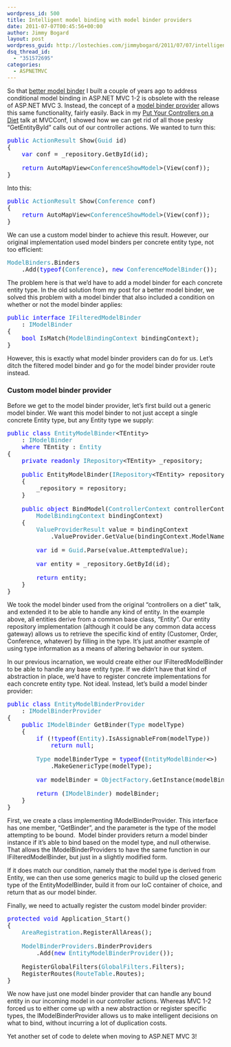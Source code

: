 ```yaml
---
wordpress_id: 500
title: Intelligent model binding with model binder providers
date: 2011-07-07T00:45:56+00:00
author: Jimmy Bogard
layout: post
wordpress_guid: http://lostechies.com/jimmybogard/2011/07/07/intelligent-model-binding-with-model-binder-providers/
dsq_thread_id:
  - "351572695"
categories:
  - ASPNETMVC
---
```

So that [better model binder](http://lostechies.com/jimmybogard/2009/03/18/a-better-model-binder/) I built a couple of years ago to address conditional model binding in ASP.NET MVC 1-2 is obsolete with the release of ASP.NET MVC 3. Instead, the concept of a [model binder provider](http://bradwilson.typepad.com/blog/2010/10/service-location-pt9-model-binders.html) allows this same functionality, fairly easily. Back in my [Put Your Controllers on a Diet](http://www.viddler.com/explore/mvcconf/videos/1/) talk at MVCConf, I showed how we can get rid of all those pesky “GetEntityById” calls out of our controller actions. We wanted to turn this:

<pre class="code"><span style="color: blue">public </span><span style="color: #2b91af">ActionResult </span>Show(<span style="color: #2b91af">Guid </span>id)
{
    <span style="color: blue">var </span>conf = _repository.GetById(id);

    <span style="color: blue">return </span>AutoMapView&lt;<span style="color: #2b91af">ConferenceShowModel</span>&gt;(View(conf));
}
</pre>

Into this:

<pre class="code"><span style="color: blue">public </span><span style="color: #2b91af">ActionResult </span>Show(<span style="color: #2b91af">Conference </span>conf)
{
    <span style="color: blue">return </span>AutoMapView&lt;<span style="color: #2b91af">ConferenceShowModel</span>&gt;(View(conf));
}
</pre>

We can use a custom model binder to achieve this result. However, our original implementation used model binders per concrete entity type, not too efficient:

<pre class="code"><span style="color: #2b91af">ModelBinders</span>.Binders
    .Add(<span style="color: blue">typeof</span>(<span style="color: #2b91af">Conference</span>), <span style="color: blue">new </span><span style="color: #2b91af">ConferenceModelBinder</span>());
</pre>

The problem here is that we’d have to add a model binder for each concrete entity type. In the old solution from my post for a better model binder, we solved this problem with a model binder that also included a condition on whether or not the model binder applies:

<pre class="code"><span style="color: blue">public interface </span><span style="color: #2b91af">IFilteredModelBinder
    </span>: <span style="color: #2b91af">IModelBinder
</span>{
    <span style="color: blue">bool </span>IsMatch(<span style="color: #2b91af">ModelBindingContext </span>bindingContext);
}
</pre>

However, this is exactly what model binder providers can do for us. Let’s ditch the filtered model binder and go for the model binder provider route instead.

### Custom model binder provider

Before we get to the model binder provider, let’s first build out a generic model binder. We want this model binder to not just accept a single concrete Entity type, but any Entity type we supply:

<pre class="code"><span style="color: blue">public class </span><span style="color: #2b91af">EntityModelBinder</span>&lt;TEntity&gt; 
    : <span style="color: #2b91af">IModelBinder
    </span><span style="color: blue">where </span>TEntity : <span style="color: #2b91af">Entity
</span>{
    <span style="color: blue">private readonly </span><span style="color: #2b91af">IRepository</span>&lt;TEntity&gt; _repository;

    <span style="color: blue">public </span>EntityModelBinder(<span style="color: #2b91af">IRepository</span>&lt;TEntity&gt; repository)
    {
        _repository = repository;
    }

    <span style="color: blue">public object </span>BindModel(<span style="color: #2b91af">ControllerContext </span>controllerContext, 
        <span style="color: #2b91af">ModelBindingContext </span>bindingContext)
    {
        <span style="color: #2b91af">ValueProviderResult </span>value = bindingContext
            .ValueProvider.GetValue(bindingContext.ModelName);

        <span style="color: blue">var </span>id = <span style="color: #2b91af">Guid</span>.Parse(value.AttemptedValue);

        <span style="color: blue">var </span>entity = _repository.GetById(id);

        <span style="color: blue">return </span>entity;
    }
}
</pre>

We took the model binder used from the original “controllers on a diet” talk, and extended it to be able to handle any kind of entity. In the example above, all entities derive from a common base class, “Entity”. Our entity repository implementation (although it could be any common data access gateway) allows us to retrieve the specific kind of entity (Customer, Order, Conference, whatever) by filling in the type. It’s just another example of using type information as a means of altering behavior in our system.

In our previous incarnation, we would create either our IFilteredModelBinder to be able to handle any base entity type. If we didn’t have that kind of abstraction in place, we’d have to register concrete implementations for each concrete entity type. Not ideal. Instead, let’s build a model binder provider:

<pre class="code"><span style="color: blue">public class </span><span style="color: #2b91af">EntityModelBinderProvider
    </span>: <span style="color: #2b91af">IModelBinderProvider
</span>{
    <span style="color: blue">public </span><span style="color: #2b91af">IModelBinder </span>GetBinder(<span style="color: #2b91af">Type </span>modelType)
    {
        <span style="color: blue">if </span>(!<span style="color: blue">typeof</span>(<span style="color: #2b91af">Entity</span>).IsAssignableFrom(modelType))
            <span style="color: blue">return null</span>;

        <span style="color: #2b91af">Type </span>modelBinderType = <span style="color: blue">typeof</span>(<span style="color: #2b91af">EntityModelBinder</span>&lt;&gt;)
            .MakeGenericType(modelType);

        <span style="color: blue">var </span>modelBinder = <span style="color: #2b91af">ObjectFactory</span>.GetInstance(modelBinderType);

        <span style="color: blue">return </span>(<span style="color: #2b91af">IModelBinder</span>) modelBinder;
    }
}
</pre>

First, we create a class implementing IModelBinderProvider. This interface has one member, “GetBinder”, and the parameter is the type of the model attempting to be bound.&nbsp; Model binder providers return a model binder instance if it’s able to bind based on the model type, and null otherwise. That allows the IModelBinderProviders to have the same function in our IFilteredModelBinder, but just in a slightly modified form.

If it does match our condition, namely that the model type is derived from Entity, we can then use some generics magic to build up the closed generic type of the EntityModelBinder, build it from our IoC container of choice, and return that as our model binder.

Finally, we need to actually register the custom model binder provider:

<pre class="code"><span style="color: blue">protected void </span>Application_Start()
{
    <span style="color: #2b91af">AreaRegistration</span>.RegisterAllAreas();

    <span style="color: #2b91af">ModelBinderProviders</span>.BinderProviders
        .Add(<span style="color: blue">new </span><span style="color: #2b91af">EntityModelBinderProvider</span>());

    RegisterGlobalFilters(<span style="color: #2b91af">GlobalFilters</span>.Filters);
    RegisterRoutes(<span style="color: #2b91af">RouteTable</span>.Routes);
}
</pre>

We now have just one model binder provider that can handle any bound entity in our incoming model in our controller actions. Whereas MVC 1-2 forced us to either come up with a new abstraction or register specific types, the IModelBinderProvider allows us to make intelligent decisions on what to bind, without incurring a lot of duplication costs.

Yet another set of code to delete when moving to ASP.NET MVC 3!
